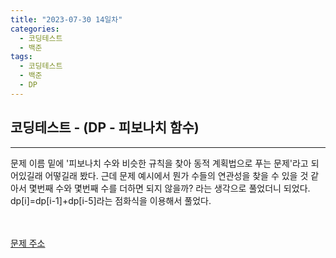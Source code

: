 ```yaml
---
title: "2023-07-30 14일차"
categories:
  - 코딩테스트
  - 백준
tags:
  - 코딩테스트
  - 백준
  - DP
---
```

<h2>코딩테스트 - (DP - 피보나치 함수)</h2>

---
<script src="https://gist.github.com/harimyong/2f4834d82b1330d3542bc69d1d172886.js"></script>
<p>문제 이름 밑에 '피보나치 수와 비슷한 규칙을 찾아 동적 계획법으로 푸는 문제'라고 되어있길래 어떻길래 봤다. 근데 문제 예시에서 뭔가 수들의 연관성을 찾을 수 있을 것 같아서 몇번째 수와 몇번째 수를 더하면 되지 않을까? 라는 생각으로 풀었더니 되었다.
dp[i]=dp[i-1]+dp[i-5]라는 점화식을 이용해서 풀었다.</p>
<br><br>
<a href="https://www.acmicpc.net/problem/9461">문제 주소<a>
